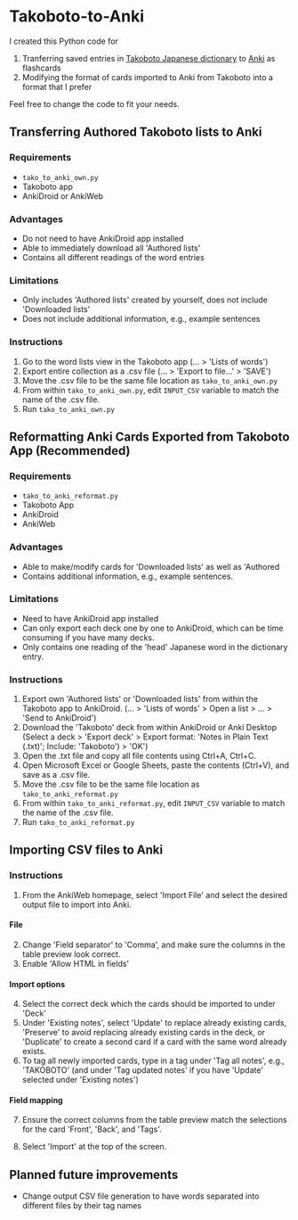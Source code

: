 # Takoboto-to-Anki
I created this Python code for
1. Tranferring saved entries in [Takoboto Japanese dictionary](https://takoboto.jp/) to [Anki](https://apps.ankiweb.net/) as flashcards
2. Modifying the format of cards imported to Anki from Takoboto into a format that I prefer

Feel free to change the code to fit your needs.

## Transferring Authored Takoboto lists to Anki

### Requirements
- `tako_to_anki_own.py`
- Takoboto app
- AnkiDroid or AnkiWeb

### Advantages
- Do not need to have AnkiDroid app installed
- Able to immediately download all 'Authored lists'
- Contains all different readings of the word entries

### Limitations
- Only includes 'Authored lists' created by yourself, does not include 'Downloaded lists'
- Does not include additional information, e.g., example sentences

### Instructions

1. Go to the word lists view in the Takoboto app (... > 'Lists of words')
2. Export entire collection as a .csv file (... > 'Export to file...' > 'SAVE')
3. Move the .csv file to be the same file location as `tako_to_anki_own.py`
4. From within `tako_to_anki_own.py`, edit `INPUT_CSV` variable to match the name of the .csv file.
5. Run `tako_to_anki_own.py`

## Reformatting Anki Cards Exported from Takoboto App (Recommended)

### Requirements
- `tako_to_anki_reformat.py`
- Takoboto App
- AnkiDroid
- AnkiWeb

### Advantages
- Able to make/modify cards for 'Downloaded lists' as well as 'Authored
- Contains additional information, e.g., example sentences.

### Limitations
- Need to have AnkiDroid app installed
- Can only export each deck one by one to AnkiDroid, which can be time consuming if you have many decks.
- Only contains one reading of the 'head' Japanese word in the dictionary entry.

### Instructions

1. Export own 'Authored lists' or 'Downloaded lists' from within the Takoboto app to AnkiDroid. (... > 'Lists of words' > Open a list > ... > 'Send to AnkiDroid')
2. Download the 'Takoboto' deck from within AnkiDroid or Anki Desktop (Select a deck > 'Export deck' > Export format: 'Notes in Plain Text (.txt)'; Include: 'Takoboto') > 'OK')
3. Open the .txt file and copy all file contents using Ctrl+A, Ctrl+C.
4. Open Microsoft Excel or Google Sheets, paste the contents (Ctrl+V), and save as a .csv file.
5. Move the .csv file to be the same file location as `tako_to_anki_reformat.py`
6. From within `tako_to_anki_reformat.py`, edit `INPUT_CSV` variable to match the name of the .csv file.
7. Run `tako_to_anki_reformat.py`

## Importing CSV files to Anki

### Instructions

1. From the AnkiWeb homepage, select 'Import File' and select the desired output file to import into Anki.
#### File
2. Change 'Field separator' to 'Comma', and make sure the columns in the table preview look correct.
3. Enable 'Allow HTML in fields'
#### Import options
4. Select the correct deck which the cards should be imported to under 'Deck'
5. Under 'Existing notes', select 'Update' to replace already existing cards, 'Preserve' to avoid replacing already existing cards in the deck, or 'Duplicate' to create a second card if a card with the same word already exists.
6. To tag all newly imported cards, type in a tag under 'Tag all notes', e.g., 'TAKOBOTO' (and under 'Tag updated notes' if you have 'Update' selected under 'Existing notes')
#### Field mapping
7. Ensure the correct columns from the table preview match the selections for the card 'Front', 'Back', and 'Tags'.

8. Select 'Import' at the top of the screen.



## Planned future improvements
- Change output CSV file generation to have words separated into different files by their tag names